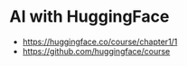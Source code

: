 # AI with HuggingFace

* https://huggingface.co/course/chapter1/1
* https://github.com/huggingface/course

